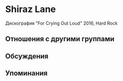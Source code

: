 # Shiraz Lane

Дискография
"For Crying Out Loud" 2016, Hard Rock

## Отношения с другими группами


## Обсуждения


## Упоминания

